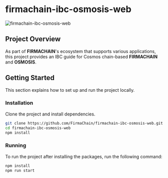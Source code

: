 # firmachain-ibc-osmosis-web

![firmachain-ibc-osmosis-web](https://github.com/user-attachments/assets/8de09f87-2353-4ee5-94ad-3ca92a521268)

## Project Overview
As part of **FIRMACHAIN**'s ecosystem that supports various applications, this project provides an IBC guide for Cosmos chain-based **FIRMACHAIN** and **OSMOSIS**.

## Getting Started
This section explains how to set up and run the project locally.

### Installation
Clone the project and install dependencies.

```bash
git clone https://github.com/FirmaChain/firmachain-ibc-osmosis-web.git
cd firmachain-ibc-osmosis-web
npm install
```

### Running
To run the project after installing the packages, run the following command:

```bash
npm install
npm run start
```
